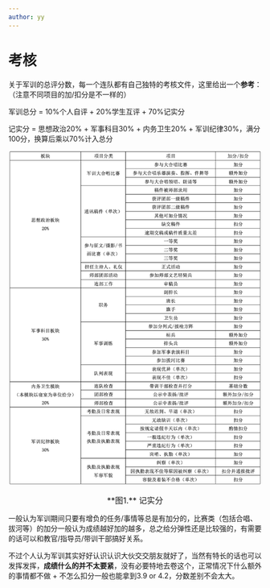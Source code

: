 ```yaml
---
author: yy
---
```


# 考核

关于军训的总评分数，每一个连队都有自己独特的考核文件，这里给出一个**参考**：（注意不同项目的加/扣分是不一样的）

军训总分 = 10%个人自评 + 20%学生互评 + 70%记实分

记实分 = 思想政治20% + 军事科目30% + 内务卫生20% + 军训纪律30%，满分100分，换算后乘以70%计入总分

![军训考核表](军训考核表.png)
<center><font size=3>**图1.** 记实分</font></center>

一般认为军训期间只要有增负的任务/事情等总是有加分的，比赛类（包括合唱、拔河等）的加分一般认为成绩越好加的越多，总之给分弹性还是比较强的，有需要的话可以和教官/指导员/带训干部搞好关系。

不过个人认为军训其实好好认识认识大伙交交朋友就好了，当然有特长的话也可以发挥发挥，**成绩什么的并不太要紧**，没有必要特地去卷这个，正常情况下什么额外的事情都不做 + 不怎么扣分一般也能拿到3.9 or 4.2，分数差别不会太大。